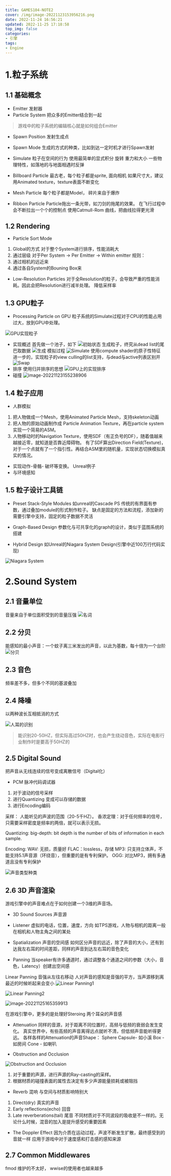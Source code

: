```yaml
---
title: GAMES104-NOTE2
cover: /img/image-20221123153956216.png
date: 2022-11-24 16:56:21
updated: 2022-11-25 17:18:58
top_img: false
categories:
- 引擎
tags: 
- Engine
---
```


# 1.粒子系统

## 1.1 基础概念
* Emitter
发射器
* Particle System
把众多的Emitter结合到一起
> 游戏中的粒子系统的编辑核心就是如何组合Emitter

* Spawn Position
发射生成点
* Spawn Mode
生成的方式的种类，比如到达一定时机才进行Spawn发射
* Simulate
粒子在空间的行为
使用最简单的显式积分
旋转
重力和大小
一些物理特性，如落地的与地面相遇时反弹

* Billboard Particle
最古老，每个粒子都是sprite, 面向相机
如果尺寸大，建议用Animated texture，texture表面不断变化

* Mesh Particle
每个粒子都是Model， 碎片来自于爆炸

* Ribbon Particle
Particle拖出一条光带，如刀剑的拖尾的效果。
在飞行过程中会不断拉出一个个的控制点
使用Catmull-Rom 曲线，把曲线拉得更光滑

## 1.2 Rendering

* Particle Sort
Mode
1. Global的方式
对于整个System进行排序，性能消耗大
2. 通过层级
对于Per System -> Per Emitter -> Within emitter
规则：
1. 通过相机的远近来
2. 通过各自System的Bouning Box来

* Low-Resolution Particles
对于全Resolution的粒子，会导致严重的性能消耗。因此会把Resolution进行减半处理。
降低采样率

## 1.3 GPU粒子

* Processing Particle on GPU
  粒子系统的Simulate过程对于CPU的性能占用过大，放到GPU中处理。

![GPU实现粒子](/img/image-20221123153956216.png)

* 实现概述
首先做一个池子，如下
![初始状态](/img/image-20221123154056932.png)
生成粒子，终究从dead list的尾巴取数据
![生成](/img/image-20221123154215247.png)
模拟过程
![Simulate](/img/image-20221123154251635.png)
使用compute shader的原子性特征
进一步的，实现粒子的view culling的list支持，与dead与active列表区别开
![Swap](/img/image-20221123154602844.png)
* 排序
使用归并排序的思想
![GPU上的实现排序](/img/image-20221123155107096.png)
* 碰撞
![image-20221123155238906](/img/image-20221123155238906.png)

## 1.4 粒子应用
* 人群模拟
1. 把人物做成一个Mesh，使用Animated Particle Mesh，支持skeleton动画
2. 把人物的原始动画制作成 Particle Animation Texture，再在particle system实现一个简易的ASM。
3. 人物移动时的Navigation Texture，使用SDF（有正负号的DF），随着值越来越接近零，就知道是否靠近障碍物。 有了SDF算出Direction Field(Texture)，对于一个点就有了一个指引性。再结合ASM里的随机量，实现状态切换模拟真实的情况。

* 实现动作-骨骼- 破坏等变换。 Unreal例子
* 与环境感知

## 1.5 粒子设计工具链
* Preset Stack-Style Modules
如unreal的Cascade PS 
传统的有界面有参数，通过叠加module的形式制作粒子。
缺点是固定的方法和流程，添加新的需要引擎中支持，固定的粒子数据不灵活

* Graph-Based Design
参数化与可共享化的graph的设计，类似于蓝图系统的搭建

* Hybrid Design
  如Unreal的Niagara System Design(引擎中近100万行代码实现)

![Niagara System](/img/image-20221123165313926.png)

# 2.Sound System

## 2.1 音量单位
音量来自于单位面积受到的音量压强
![名词](/img/image-20221123174146135.png)

## 2.2 分贝
能感知的最小声音：一个蚊子离三米发出的声音，以此为基数，每十倍为一个台阶
![分贝](/img/image-20221123174235750.png)

## 2.3 音色
频率差不多，但多个不同的基波叠加

## 2.4 降噪
以两种波长互相抵消的方式



![人耳的识别](/img/image-20221123180030888.png)

> 能识别20-50HZ，但实际高过50HZ时，也会产生绕动音色，实际在电影行业制作时是要高于50HZ的

## 2.5 Digital Sound
把声音从无线连续的信号变成离散信号（Digital化）
* PCM 脉冲代码调试器
1. 对于波动的信号采样
2. 进行Quantizing 变成可以存储的数据
3. 进行Encoding编码

采样：
人能听见的声波的范围（20-5千HZ）。
香浓定理：对于任何频率的信号，只需要采样密度是频率的两倍，就可以表示无损。

Quantizing:
big-depth: bit depth is the number of bits of information in each sample.

Encoding:
WAV: 无损，质量好
FLAC：lossless，存储
MP3: 只支持立体声，不能支持5.1声音源（环绕音），但重要的是有专利保护。
OGG: 对比MP3，拥有多通道且没有专利保护 

![声音类型种类](/img/image-20221125164141470.png)

## 2.6 3D 声音渲染
游戏引擎中的声音难点在于如何创建一个3维的声音场。

* 3D Sound Sources
声音源

* Listener
虚拟的电话，位置，速度，方向
如TPS游戏，人物与相机的距离一般在相机和人物主角之间的某处

* Spatialization
声音的空间感
如何区分声音的远近，除了声音的大小，还有到达我左右耳的时间差距，同样的声音到达左右耳的音色变化

* Panning
当speaker有许多通道时，通过调整各个通道之间的参数（大小，音色，Latency）创建出空间感

Linear Panning
音强从左往右移动
人对声音的感知是音强的平方，当声源移到离最近的时候听起来会变小
![Linear Panning1](/img/image-20221125165154700.png)

![Linear Panning2](/img/image-20221125165317049.png)



![image-20221125165359913](/img/image-20221125165359913.png)

在游戏引擎中，更多的是处理好Steroing 两个耳朵的声音感

* Attenuation
同样的音源，对于距离不同位置时，高频与低频的衰弱会发生变化。
真实世界中，有些高频的声音离得远点就听不清，但低频声音能听得更远。
各样各样的Attenuation的声音Shape：
Sphere
Capsule- 如小溪
Box - 如房间
Cone - 如喇叭

* Obstruction and Occlusion

![Obstruction and Occlusion](/img/image-20221125170304765.png)

1. 对于重要的声源，进行声源的Ray-casting的采样。
2. 根据材质的碰撞表面的属性去决定有多少声源能量损耗或被阻挡

* Reverb 混响
与空间与材质影响特别大
1. Direct(dry) 真实的声音
2. Early reflections(echo) 回音
3. Late reverberations(tail) 尾音
不同材质对于不同波段的吸收是不一样的。无论什么时候，混音的加入是提升感受的重要因素

* The Doppler Effect
因为介质在运动过程，声波不断发生扩散，最终感受到的音就一样
应用于游戏中对于速度感和打击感的感知来源

## 2.7 Common Middlewares
fmod 维护的不太好， wwise的使用者也越来越多



